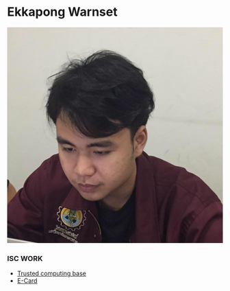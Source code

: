 # Ekkapong Warnset
![image alt](/pictures/ekkapong.jpg)

### ISC WORK
- [Trusted computing base](https://ekkapongwa.github.io/trusted-computing-base/)
- [E-Card](https://ekkapongwa.github.io/ecard/)
